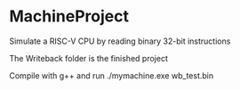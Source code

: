 # MachineProject

Simulate a RISC-V CPU by reading binary 32-bit instructions

The Writeback folder is the finished project

Compile with g++ and run ./mymachine.exe wb_test.bin
